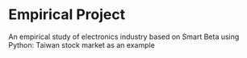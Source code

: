 # Empirical Project
An empirical study of electronics industry based on Smart Beta using Python: Taiwan stock market as an example
